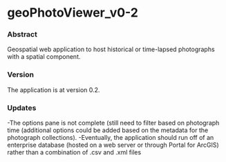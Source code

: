 # geoPhotoViewer_v0-2

### Abstract
Geospatial web application to host historical or time-lapsed photographs with a spatial component.

### Version
The application is at version 0.2.

### Updates
-The options pane is not complete (still need to filter based on photograph time (additional options could be added based on the metadata for the photograph collections).
-Eventually, the application should run off of an enterprise database (hosted on a web server or through Portal for ArcGIS) rather than a combination of .csv and .xml files
